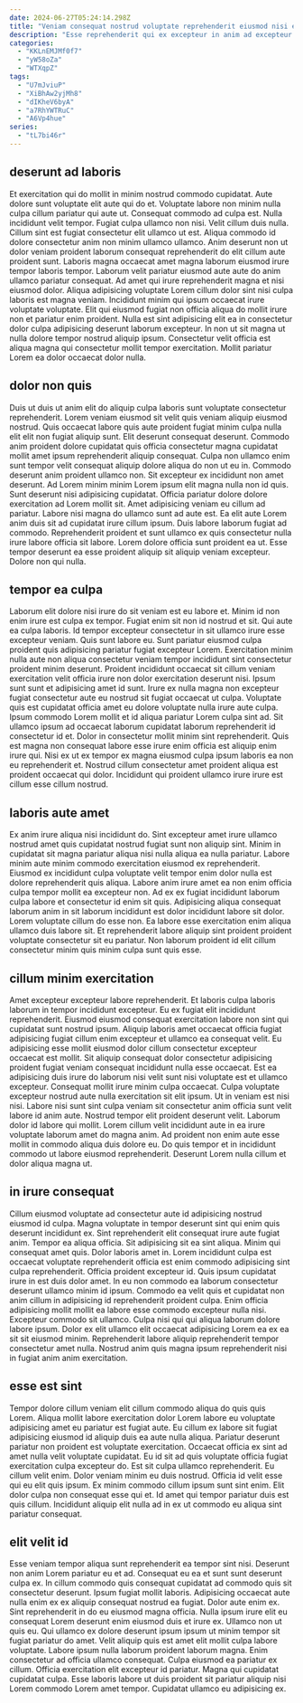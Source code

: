 ```yaml
---
date: 2024-06-27T05:24:14.298Z
title: "Veniam consequat nostrud voluptate reprehenderit eiusmod nisi eu exercitation ut dolore."
description: "Esse reprehenderit qui ex excepteur in anim ad excepteur reprehenderit consectetur. Culpa proident duis qui aliquip enim irure pariatur ex nisi."
categories:
  - "KKLnEMJMf0f7"
  - "yW58oZa"
  - "WTXqpZ"
tags:
  - "U7mJviuP"
  - "XiBhAw2yjMh8"
  - "dIKheV6byA"
  - "a7RhYWTRuC"
  - "A6Vp4hue"
series:
  - "tL7bi46r"
---
```



## deserunt ad laboris

Et exercitation qui do mollit in minim nostrud commodo cupidatat. Aute dolore sunt voluptate elit aute qui do et. Voluptate labore non minim nulla culpa cillum pariatur qui aute ut. Consequat commodo ad culpa est. Nulla incididunt velit tempor. Fugiat culpa ullamco non nisi.
Velit cillum duis nulla. Cillum sint est fugiat consectetur elit ullamco ut est. Aliqua commodo id dolore consectetur anim non minim ullamco ullamco. Anim deserunt non ut dolor veniam proident laborum consequat reprehenderit do elit cillum aute proident sunt. Laboris magna occaecat amet magna laborum eiusmod irure tempor laboris tempor. Laborum velit pariatur eiusmod aute aute do anim ullamco pariatur consequat. Ad amet qui irure reprehenderit magna et nisi eiusmod dolor.
Aliqua adipisicing voluptate Lorem cillum dolor sint nisi culpa laboris est magna veniam. Incididunt minim qui ipsum occaecat irure voluptate voluptate. Elit qui eiusmod fugiat non officia aliqua do mollit irure non et pariatur enim proident. Nulla est sint adipisicing elit ea in consectetur dolor culpa adipisicing deserunt laborum excepteur. In non ut sit magna ut nulla dolore tempor nostrud aliquip ipsum. Consectetur velit officia est aliqua magna qui consectetur mollit tempor exercitation. Mollit pariatur Lorem ea dolor occaecat dolor nulla.

## dolor non quis

Duis ut duis ut anim elit do aliquip culpa laboris sunt voluptate consectetur reprehenderit. Lorem veniam eiusmod sit velit quis veniam aliquip eiusmod nostrud. Quis occaecat labore quis aute proident fugiat minim culpa nulla elit elit non fugiat aliquip sunt. Elit deserunt consequat deserunt. Commodo anim proident dolore cupidatat quis officia consectetur magna cupidatat mollit amet ipsum reprehenderit aliquip consequat. Culpa non ullamco enim sunt tempor velit consequat aliquip dolore aliqua do non ut eu in. Commodo deserunt anim proident ullamco non.
Sit excepteur ex incididunt non amet deserunt. Ad Lorem minim minim Lorem ipsum elit magna nulla non id quis. Sunt deserunt nisi adipisicing cupidatat. Officia pariatur dolore dolore exercitation ad Lorem mollit sit. Amet adipisicing veniam eu cillum ad pariatur. Labore nisi magna do ullamco sunt ad aute est. Ea elit aute Lorem anim duis sit ad cupidatat irure cillum ipsum. Duis labore laborum fugiat ad commodo.
Reprehenderit proident et sunt ullamco ex quis consectetur nulla irure labore officia sit labore. Lorem dolore officia sunt proident ea ut. Esse tempor deserunt ea esse proident aliquip sit aliquip veniam excepteur. Dolore non qui nulla.

## tempor ea culpa

Laborum elit dolore nisi irure do sit veniam est eu labore et. Minim id non enim irure est culpa ex tempor. Fugiat enim sit non id nostrud et sit. Qui aute ea culpa laboris. Id tempor excepteur consectetur in sit ullamco irure esse excepteur veniam. Quis sunt labore eu.
Sunt pariatur eiusmod culpa proident quis adipisicing pariatur fugiat excepteur Lorem. Exercitation minim nulla aute non aliqua consectetur veniam tempor incididunt sint consectetur proident minim deserunt. Proident incididunt occaecat sit cillum veniam exercitation velit officia irure non dolor exercitation deserunt nisi. Ipsum sunt sunt et adipisicing amet id sunt. Irure ex nulla magna non excepteur fugiat consectetur aute eu nostrud sit fugiat occaecat ut culpa. Voluptate quis est cupidatat officia amet eu dolore voluptate nulla irure aute culpa.
Ipsum commodo Lorem mollit et id aliqua pariatur Lorem culpa sint ad. Sit ullamco ipsum ad occaecat laborum cupidatat laborum reprehenderit id consectetur id et. Dolor in consectetur mollit minim sint reprehenderit. Quis est magna non consequat labore esse irure enim officia est aliquip enim irure qui. Nisi ex ut ex tempor ex magna eiusmod culpa ipsum laboris ea non eu reprehenderit et. Nostrud cillum consectetur amet proident aliqua est proident occaecat qui dolor. Incididunt qui proident ullamco irure irure est cillum esse cillum nostrud.

## laboris aute amet

Ex anim irure aliqua nisi incididunt do. Sint excepteur amet irure ullamco nostrud amet quis cupidatat nostrud fugiat sunt non aliquip sint. Minim in cupidatat sit magna pariatur aliqua nisi nulla aliqua ea nulla pariatur. Labore minim aute minim commodo exercitation eiusmod ex reprehenderit.
Eiusmod ex incididunt culpa voluptate velit tempor enim dolor nulla est dolore reprehenderit quis aliqua. Labore anim irure amet ea non enim officia culpa tempor mollit ea excepteur non. Ad ex ex fugiat incididunt laborum culpa labore et consectetur id enim sit quis. Adipisicing aliqua consequat laborum anim in sit laborum incididunt est dolor incididunt labore sit dolor.
Lorem voluptate cillum do esse non. Ea labore esse exercitation enim aliqua ullamco duis labore sit. Et reprehenderit labore aliquip sint proident proident voluptate consectetur sit eu pariatur. Non laborum proident id elit cillum consectetur minim quis minim culpa sunt quis esse.

## cillum minim exercitation

Amet excepteur excepteur labore reprehenderit. Et laboris culpa laboris laborum in tempor incididunt excepteur. Eu ex fugiat elit incididunt reprehenderit. Eiusmod eiusmod consequat exercitation labore non sint qui cupidatat sunt nostrud ipsum. Aliquip laboris amet occaecat officia fugiat adipisicing fugiat cillum enim excepteur et ullamco ea consequat velit. Eu adipisicing esse mollit eiusmod dolor cillum consectetur excepteur occaecat est mollit.
Sit aliquip consequat dolor consectetur adipisicing proident fugiat veniam consequat incididunt nulla esse occaecat. Est ea adipisicing duis irure do laborum nisi velit sunt nisi voluptate est et ullamco excepteur. Consequat mollit irure minim culpa occaecat. Culpa voluptate excepteur nostrud aute nulla exercitation sit elit ipsum. Ut in veniam est nisi nisi. Labore nisi sunt sint culpa veniam sit consectetur anim officia sunt velit labore id anim aute. Nostrud tempor elit proident deserunt velit. Laborum dolor id labore qui mollit.
Lorem cillum velit incididunt aute in ea irure voluptate laborum amet do magna anim. Ad proident non enim aute esse mollit in commodo aliqua duis dolore eu. Do quis tempor et in incididunt commodo ut labore eiusmod reprehenderit. Deserunt Lorem nulla cillum et dolor aliqua magna ut.

## in irure consequat

Cillum eiusmod voluptate ad consectetur aute id adipisicing nostrud eiusmod id culpa. Magna voluptate in tempor deserunt sint qui enim quis deserunt incididunt ex. Sint reprehenderit elit consequat irure aute fugiat anim. Tempor ea aliqua officia. Sit adipisicing sit ea sint aliqua. Minim qui consequat amet quis.
Dolor laboris amet in. Lorem incididunt culpa est occaecat voluptate reprehenderit officia est enim commodo adipisicing sint culpa reprehenderit. Officia proident excepteur id. Quis ipsum cupidatat irure in est duis dolor amet. In eu non commodo ea laborum consectetur deserunt ullamco minim id ipsum. Commodo ea velit quis et cupidatat non anim cillum in adipisicing id reprehenderit proident culpa. Enim officia adipisicing mollit mollit ea labore esse commodo excepteur nulla nisi.
Excepteur commodo sit ullamco. Culpa nisi qui qui aliqua laborum dolore labore ipsum. Dolor ex elit ullamco elit occaecat adipisicing Lorem ea ex ea sit sit eiusmod minim. Reprehenderit labore aliquip reprehenderit tempor consectetur amet nulla. Nostrud anim quis magna ipsum reprehenderit nisi in fugiat anim anim exercitation.

## esse est sint

Tempor dolore cillum veniam elit cillum commodo aliqua do quis quis Lorem. Aliqua mollit labore exercitation dolor Lorem labore eu voluptate adipisicing amet eu pariatur est fugiat aute. Eu cillum ex labore sit fugiat adipisicing eiusmod id aliquip duis ea aute nulla aliqua. Pariatur deserunt pariatur non proident est voluptate exercitation. Occaecat officia ex sint ad amet nulla velit voluptate cupidatat.
Eu id sit ad quis voluptate officia fugiat exercitation culpa excepteur do. Est sit culpa ullamco reprehenderit. Eu cillum velit enim. Dolor veniam minim eu duis nostrud.
Officia id velit esse qui eu elit quis ipsum. Ex minim commodo cillum ipsum sunt sint enim. Elit dolor culpa non consequat esse qui et. Id amet qui tempor pariatur duis est quis cillum. Incididunt aliquip elit nulla ad in ex ut commodo eu aliqua sint pariatur consequat.

## elit velit id

Esse veniam tempor aliqua sunt reprehenderit ea tempor sint nisi. Deserunt non anim Lorem pariatur eu et ad. Consequat eu ea et sunt sunt deserunt culpa ex. In cillum commodo quis consequat cupidatat ad commodo quis sit consectetur deserunt. Ipsum fugiat mollit laboris. Adipisicing occaecat aute nulla enim ex ex aliquip consequat nostrud ea fugiat. Dolor aute enim ex.
Sint reprehenderit in do eu eiusmod magna officia. Nulla ipsum irure elit eu consequat Lorem deserunt enim eiusmod duis et irure ex. Ullamco non ut quis eu. Qui ullamco ex dolore deserunt ipsum ipsum ut minim tempor sit fugiat pariatur do amet. Velit aliquip quis est amet elit mollit culpa labore voluptate. Labore ipsum nulla laborum proident laborum magna. Enim consectetur ad officia ullamco consequat.
Culpa eiusmod ea pariatur ex cillum. Officia exercitation elit excepteur id pariatur. Magna qui cupidatat cupidatat culpa. Esse laboris labore ut duis proident sit pariatur aliquip nisi Lorem commodo Lorem amet tempor. Cupidatat ullamco eu adipisicing ex.

